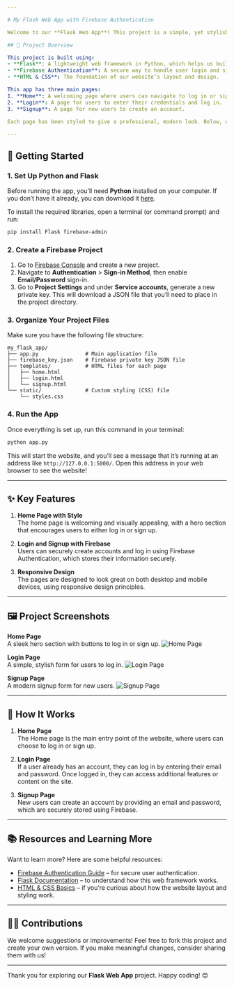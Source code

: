 ```yaml
---

# My Flask Web App with Firebase Authentication

Welcome to our **Flask Web App**! This project is a simple, yet stylish website that allows users to **sign up** and **log in** securely using **Firebase Authentication**.

## 🎯 Project Overview

This project is built using:
- **Flask**: A lightweight web framework in Python, which helps us build and run the website.
- **Firebase Authentication**: A secure way to handle user login and signup, ensuring that personal information is safely managed.
- **HTML & CSS**: The foundation of our website’s layout and design.

This app has three main pages:
1. **Home**: A welcoming page where users can navigate to log in or sign up.
2. **Login**: A page for users to enter their credentials and log in.
3. **Signup**: A page for new users to create an account.

Each page has been styled to give a professional, modern look. Below, we’ll walk through how you can set up and run this project on your computer.

---
```


## 🚀 Getting Started

### 1. Set Up Python and Flask

Before running the app, you’ll need **Python** installed on your computer. If you don’t have it already, you can download it [here](https://www.python.org/downloads/).

To install the required libraries, open a terminal (or command prompt) and run:
```bash
pip install Flask firebase-admin
```

### 2. Create a Firebase Project

1. Go to [Firebase Console](https://console.firebase.google.com/) and create a new project.
2. Navigate to **Authentication** > **Sign-in Method**, then enable **Email/Password** sign-in.
3. Go to **Project Settings** and under **Service accounts**, generate a new private key. This will download a JSON file that you’ll need to place in the project directory.

### 3. Organize Your Project Files

Make sure you have the following file structure:

```
my_flask_app/
├── app.py               # Main application file
├── firebase_key.json    # Firebase private key JSON file
├── templates/           # HTML files for each page
│   ├── home.html
│   ├── login.html
│   └── signup.html
└── static/              # Custom styling (CSS) file
    └── styles.css
```

### 4. Run the App

Once everything is set up, run this command in your terminal:

```bash
python app.py
```

This will start the website, and you’ll see a message that it’s running at an address like `http://127.0.0.1:5000/`. Open this address in your web browser to see the website!

---

## ✨ Key Features

1. **Home Page with Style**  
   The home page is welcoming and visually appealing, with a hero section that encourages users to either log in or sign up.

2. **Login and Signup with Firebase**  
   Users can securely create accounts and log in using Firebase Authentication, which stores their information securely.

3. **Responsive Design**  
   The pages are designed to look great on both desktop and mobile devices, using responsive design principles.

---

## 🖼️ Project Screenshots

**Home Page**  
A sleek hero section with buttons to log in or sign up.
![Home Page](https://via.placeholder.com/800x400)

**Login Page**  
A simple, stylish form for users to log in.
![Login Page](https://via.placeholder.com/800x400)

**Signup Page**  
A modern signup form for new users.
![Signup Page](https://via.placeholder.com/800x400)

---

## 🤔 How It Works

1. **Home Page**  
   The Home page is the main entry point of the website, where users can choose to log in or sign up.

2. **Login Page**  
   If a user already has an account, they can log in by entering their email and password. Once logged in, they can access additional features or content on the site.

3. **Signup Page**  
   New users can create an account by providing an email and password, which are securely stored using Firebase.

---

## 📚 Resources and Learning More

Want to learn more? Here are some helpful resources:

- [Firebase Authentication Guide](https://firebase.google.com/docs/auth) – for secure user authentication.
- [Flask Documentation](https://flask.palletsprojects.com/) – to understand how this web framework works.
- [HTML & CSS Basics](https://developer.mozilla.org/en-US/docs/Learn/Getting_started_with_the_web/HTML_basics) – if you’re curious about how the website layout and styling work.

---

## 👨‍💻 Contributions

We welcome suggestions or improvements! Feel free to fork this project and create your own version. If you make meaningful changes, consider sharing them with us!

---

Thank you for exploring our **Flask Web App** project. Happy coding! 😊